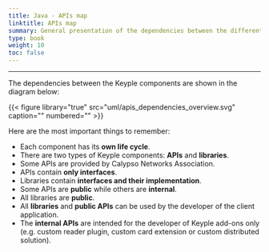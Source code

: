 ```yaml
---
title: Java - APIs map
linktitle: APIs map
summary: General presentation of the dependencies between the different Terminal APIs.
type: book
weight: 10
toc: false
---
```


---
The dependencies between the Keyple components are shown in the diagram below:

{{< figure library="true" src="uml/apis_dependencies_overview.svg" caption="" numbered="" >}}

Here are the most important things to remember:
* Each component has its **own life cycle**.
* There are two types of Keyple components: **APIs** and **libraries**.
* Some APIs are provided by Calypso Networks Association.
* APIs contain **only interfaces**.
* Libraries contain **interfaces and their implementation**.
* Some APIs are **public** while others are **internal**.
* All libraries are **public**.
* All **libraries** and **public APIs** can be used by the developer of the client application.
* The **internal APIs** are intended for the developer of Keyple add-ons only (e.g. custom reader plugin, custom card extension or custom distributed solution). 
